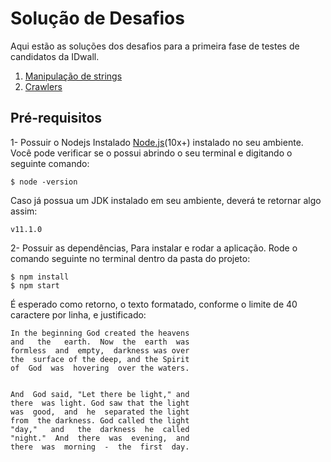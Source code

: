 # Solução de Desafios

Aqui estão as soluções dos desafios para a primeira fase de testes de candidatos da IDwall.  

1. [Manipulação de strings](https://github.com/YuriCordeiro/desafios/tree/master/strings)
2. [Crawlers](https://github.com/YuriCordeiro/desafios/tree/master/crawlers)

## Pré-requisitos
1- Possuir o Nodejs Instalado [Node.js](https://nodejs.org/en/)(10x+) instalado no seu ambiente. Você pode verificar se o possui abrindo o seu terminal e digitando o seguinte comando:

    $ node -version
    
Caso já possua um JDK instalado em seu ambiente, deverá te retornar algo assim: 

    v11.1.0

2- Possuir as dependências, Para instalar e rodar a aplicação. Rode o comando seguinte no terminal dentro da pasta do projeto:

    $ npm install
    $ npm start

É esperado como retorno, o texto formatado, conforme o limite de 40 caractere por linha, e justificado:

    In the beginning God created the heavens
    and   the   earth.  Now  the  earth  was
    formless  and  empty,  darkness was over
    the  surface of the deep, and the Spirit
    of  God  was  hovering  over the waters.


    And  God said, "Let there be light," and
    there  was light. God saw that the light
    was  good,  and  he  separated the light
    from  the darkness. God called the light
    "day,"   and   the  darkness  he  called
    "night."  And  there  was  evening,  and
    there  was  morning  -  the  first  day.
